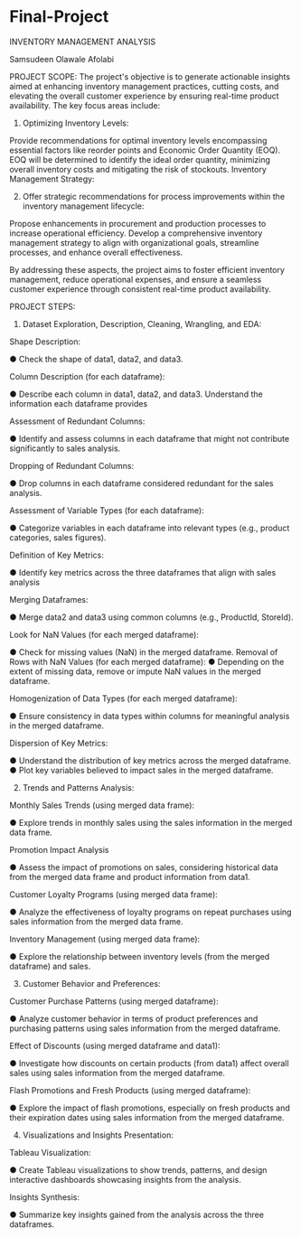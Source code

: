# Final-Project


INVENTORY MANAGEMENT ANALYSIS

Samsudeen Olawale Afolabi


PROJECT SCOPE:  The project's objective is to generate actionable insights aimed at enhancing inventory management practices, cutting costs, and elevating the overall customer experience by ensuring real-time product availability. The key focus areas include:



1) Optimizing Inventory Levels:

Provide recommendations for optimal inventory levels encompassing essential factors like reorder points and Economic Order Quantity (EOQ).
EOQ will be determined to identify the ideal order quantity, minimizing overall inventory costs and mitigating the risk of stockouts.
Inventory Management Strategy:


2) Offer strategic recommendations for process improvements within the inventory management lifecycle:

Propose enhancements in procurement and production processes to increase operational efficiency.
Develop a comprehensive inventory management strategy to align with organizational goals, streamline processes, and enhance overall effectiveness.


By addressing these aspects, the project aims to foster efficient inventory management, reduce operational expenses, and ensure a seamless customer experience through consistent real-time product availability.







PROJECT STEPS: 

1) Dataset Exploration, Description, Cleaning, Wrangling, and EDA:


Shape Description:


● Check the shape of data1, data2, and data3.



Column Description (for each dataframe):


● Describe each column in data1, data2, and data3. Understand the information each dataframe provides


 
 Assessment of Redundant Columns:


● Identify and assess columns in each dataframe that might not contribute significantly to sales analysis.



Dropping of Redundant Columns:


● Drop columns in each dataframe considered redundant for the  sales analysis.



Assessment of Variable Types (for each dataframe):


● Categorize variables in each dataframe into relevant types (e.g., product categories, sales figures).



Definition of Key Metrics:


● Identify key metrics across the three dataframes that align with sales analysis


 
 Merging Dataframes:


● Merge data2 and data3 using common columns (e.g., ProductId, StoreId).



Look for NaN Values (for each merged dataframe):


● Check for missing values (NaN) in the merged dataframe. Removal of Rows with NaN Values (for each merged dataframe):
● Depending on the extent of missing data, remove or impute NaN values in the merged dataframe.



Homogenization of Data Types (for each merged dataframe):


● Ensure consistency in data types within columns for meaningful analysis in the merged dataframe. 


 
 Dispersion of Key Metrics:


● Understand the distribution of key metrics across the merged dataframe. 
● Plot key variables believed to impact sales in the merged dataframe.






2) Trends and Patterns Analysis:



Monthly Sales Trends (using merged data frame):


● Explore trends in monthly sales using the sales information in the merged data frame.



Promotion Impact Analysis 


● Assess the impact of promotions on sales, considering historical data from the merged data frame and product information from data1.



Customer Loyalty Programs (using merged data frame):


● Analyze the effectiveness of loyalty programs on repeat purchases using sales information from the merged data frame.


 
 Inventory Management (using merged data frame):


● Explore the relationship between inventory levels (from the merged dataframe) and sales.






3) Customer Behavior and Preferences:



Customer Purchase Patterns (using merged dataframe):



● Analyze customer behavior in terms of product preferences and purchasing patterns using sales information from the merged dataframe. 
 


Effect of Discounts (using merged dataframe and data1):


● Investigate how discounts on certain products (from data1) affect overall sales using sales information from the merged dataframe.



Flash Promotions and Fresh Products (using merged dataframe):


● Explore the impact of flash promotions, especially on fresh products and their expiration dates using sales information from the merged dataframe.




4)  Visualizations and Insights Presentation:



Tableau Visualization:


● Create Tableau visualizations to show trends, patterns, and design interactive dashboards showcasing insights from the analysis.



Insights Synthesis:


● Summarize key insights gained from the analysis across the three dataframes.




